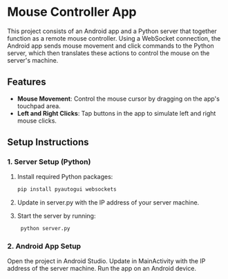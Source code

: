 # Mouse Controller App

This project consists of an Android app and a Python server that together function as a remote mouse controller. Using a WebSocket connection, the Android app sends mouse movement and click commands to the Python server, which then translates these actions to control the mouse on the server's machine.

## Features

- **Mouse Movement**: Control the mouse cursor by dragging on the app's touchpad area.
- **Left and Right Clicks**: Tap buttons in the app to simulate left and right mouse clicks.

## Setup Instructions

### 1. Server Setup (Python)

1. Install required Python packages:
   ```bash
   pip install pyautogui websockets

2. Update <your-ip> in server.py with the IP address of your server machine.

3. Start the server by running:
   ```bash
    python server.py


### 2. Android App Setup
Open the project in Android Studio.
Update <your-ip> in MainActivity with the IP address of the server machine.
Run the app on an Android device.